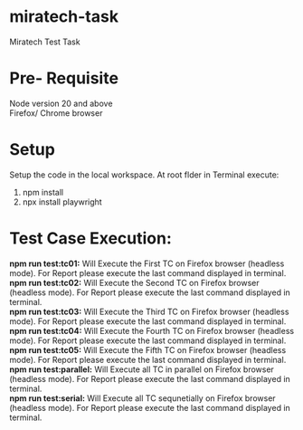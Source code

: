 # miratech-task
Miratech Test Task
# Pre- Requisite
Node version 20 and above<br>
Firefox/ Chrome browser

# Setup
Setup the code in the local workspace.
At root flder in Terminal execute: 
1. npm install
2. npx install playwright

# Test Case Execution:
<b>npm run test:tc01:</b> Will Execute the First TC on Firefox browser (headless mode). For Report please execute the last command displayed in terminal.<br>
<b>npm run test:tc02:</b> Will Execute the Second TC on Firefox browser (headless mode). For Report please execute the last command displayed in terminal.<br>
<b>npm run test:tc03:</b> Will Execute the Third TC on Firefox browser (headless mode). For Report please execute the last command displayed in terminal.<br>
<b>npm run test:tc04:</b> Will Execute the Fourth TC on Firefox browser (headless mode). For Report please execute the last command displayed in terminal.<br>
<b>npm run test:tc05:</b> Will Execute the Fifth TC on Firefox browser (headless mode). For Report please execute the last command displayed in terminal.<br>
<b>npm run test:parallel:</b> Will Execute all TC in parallel on Firefox browser (headless mode). For Report please execute the last command displayed in terminal.<br>
<b>npm run test:serial:</b> Will Execute all TC sequnetially on Firefox browser (headless mode). For Report please execute the last command displayed in terminal.<br>


